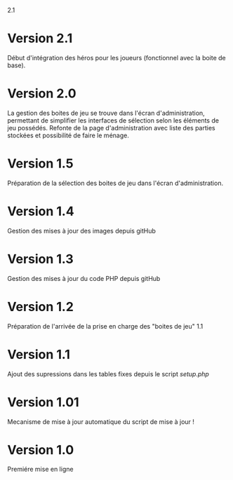2.1
# Version 2.1
Début d'intégration des héros pour les joueurs (fonctionnel avec la boite de base).
# Version 2.0
La gestion des boites de jeu se trouve dans l'écran d'administration, permettant de simplifier les interfaces de sélection selon les éléments de jeu possédés.
Refonte de la page d'administration avec liste des parties stockées et possibilité de faire le ménage.
# Version 1.5
Préparation de la sélection des boites de jeu dans l'écran d'administration.
# Version 1.4
Gestion des mises à jour des images depuis gitHub
# Version 1.3
Gestion des mises à jour du code PHP depuis gitHub
# Version 1.2
Préparation de l'arrivée de la prise en charge des "boites de jeu"
1.1
# Version 1.1
Ajout des supressions dans les tables fixes depuis le script *setup.php*
# Version 1.01
Mecanisme de mise à jour automatique du script de mise à jour !
# Version 1.0
Premiére mise en ligne
